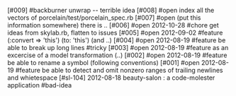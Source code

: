 [#009]       #backburner unwrap -- terrible idea
[#008] #open index all the vectors of porcelain/test/porcelain_spec.rb
[#007] #open (put this information somewhere) there is ..
[#006] #open 2012-10-28 #chore get ideas from skylab.rb, flatten to issues
[#005] #open 2012-09-02 #feature (:convert => 'this') (to: 'this') (and ..)
[#004] #open 2012-08-19 #feature be able to break up long lines #tricky
[#003] #open 2012-08-19 #feature as an excercise of a model transformation (..)
[#002] #open 2012-08-19 #feature be able to rename a symbol (following conventions)
[#001] #open 2012-08-19 #feature be able to detect and omit nonzero ranges of trailing newlines and whietespace
[#sl-104] 2012-08-18 beauty-salon : a code-molester application #bad-idea
